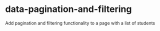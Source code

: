 # data-pagination-and-filtering
Add pagination and filtering functionality to a page with a list of students
